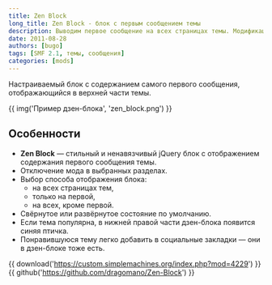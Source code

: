 ```yaml
---
title: Zen Block
long_title: Zen Block - блок с первым сообщением темы
description: Выводим первое сообщение на всех страницах темы. Модификация для SMF.
date: 2011-08-28
authors: [bugo]
tags: [SMF 2.1, темы, сообщения]
categories: [mods]
---
```


Настраиваемый блок с содержанием самого первого сообщения, отображающийся в верхней части темы.

<!-- more -->

{{ img('Пример дзен-блока', 'zen_block.png') }}

## Особенности

- **Zen Block** — стильный и ненавязчивый jQuery блок с отображением содержания первого сообщения темы.
- Отключение мода в выбранных разделах.
- Выбор способа отображения блока:
  - на всех страницах тем,
  - только на первой,
  - на всех, кроме первой.
- Свёрнутое или развёрнутое состояние по умолчанию.
- Если тема популярна, в нижней правой части дзен-блока появится синяя птичка.
- Понравившуюся тему легко добавить в социальные закладки — они в дзен-блоке тоже есть.

{{ download('https://custom.simplemachines.org/index.php?mod=4229') }}
{{ github('https://github.com/dragomano/Zen-Block') }}
